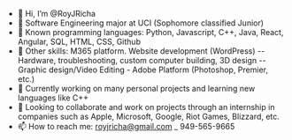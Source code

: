- 👋 Hi, I’m @RoyJRicha
- 👀 Software Engineering major at UCI (Sophomore classified Junior)
- 💼 Known programming languages: Python, Javascript, C++, Java, React, Angular, SQL, HTML, CSS, Github
- 📁 Other skills: M365 platform. Website development (WordPress) -- Hardware, troubleshooting, custom computer building, 3D design -- Graphic design/Video Editing - Adobe Platform (Photoshop, Premier, etc.)
- 🌱 Currently working on many personal projects and learning new languages like C++
- 💞️ Looking to collaborate and work on projects through an internship in companies such as Apple, Microsoft, Google, Riot Games, Blizzard, etc.
- 📫 How to reach me: royjricha@gmail.com _ 949-565-9665
